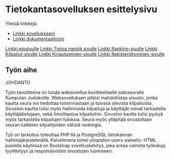 # Tietokantasovelluksen esittelysivu

Yleisiä linkkejä:

* [Linkki sovellukseeni](http://laimikko.users.cs.helsinki.fi/KuJudo/)
* [Linkki dokumentaatiooni](https://github.com/laimikko1/Tsoha-Bootstrap/blob/master/doc/dokumentaatio.pdf)

[Linkki etusivulle](http://laimikko.users.cs.helsinki.fi/KuJudo/)
[Linkki Tietoa meistä sivulle](http://laimikko.users.cs.helsinki.fi/KuJudo/esittely)
[Linkki Ranking-sivulle](http://laimikko.users.cs.helsinki.fi/KuJudo/ranking)
[Linkki Kilpailut-sivulle](http://laimikko.users.cs.helsinki.fi/KuJudo/kilpailut)
[Linkki Kirjautuminen-sivulle](http://laimikko.users.cs.helsinki.fi/KuJudo/kirjautuminen)
[Linkki Rekisteröityminen-sivulle](http://laimikko.users.cs.helsinki.fi/KuJudo/rekisteroityminen)

## Työn aihe

JOHDANTO

Työn tavoitteena on luoda websovellus kuvitteeliselle judoseuralle Kumpulan Judokoille.
Websovelluksen pitäisi mahdollistaa sivusto, jonka kautta seura voi tiedottaa toiminnastaan ja tulossa olevista kilpailuista. Sivuston kautta tulisi myös hallinnoida kilpailuja ja käyttäjät voivat tarkastella käyttäjätietojaan, sekä ilmoittautua kilpailuihin. Sivuston kautta tulisi pystyä myös tarkastella kilpailujen tuloksia. Seura myös ylläpitää sivustollaan seuran kaikkien kilpailijoiden välistä rankingia.

Työ on tarkoitus toteuttaa PHP:llä ja PostgreSQL tietokannan hallintajärjestelmällä. Palvelimena toimii yliopiston users-palvelin. HTML puolella käytössä on Bootstrap sovelluskehitys, joka antaa valmiita työkaluja tyylittelyyn ja responsiivisten sivustojen luomiseen.



